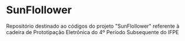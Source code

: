 # SunFlollower
Repositório destinado ao códigos do projeto "SunFlollower" referente à cadeira de Prototipação Eletrônica do 4º Período Subsequente do IFPE
